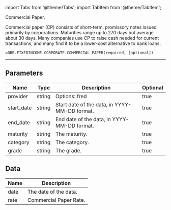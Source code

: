 <!-- markdownlint-disable MD012 MD031 MD033 -->

import Tabs from '@theme/Tabs';
import TabItem from '@theme/TabItem';

Commercial Paper.

Commercial paper (CP) consists of short-term, promissory notes issued primarily by corporations.
Maturities range up to 270 days but average about 30 days.
Many companies use CP to raise cash needed for current transactions,
and many find it to be a lower-cost alternative to bank loans.

```excel wordwrap
=OBB.FIXEDINCOME.CORPORATE.COMMERCIAL_PAPER(required, [optional])
```

---

## Parameters

| Name | Type | Description | Optional |
| ---- | ---- | ----------- | -------- |
| provider | string | Options: fred | true |
| start_date | string | Start date of the data, in YYYY-MM-DD format. | true |
| end_date | string | End date of the data, in YYYY-MM-DD format. | true |
| maturity | string | The maturity. | true |
| category | string | The category. | true |
| grade | string | The grade. | true |

## Data

| Name | Description |
| ---- | ----------- |
| date | The date of the data.  |
| rate | Commercial Paper Rate.  |
